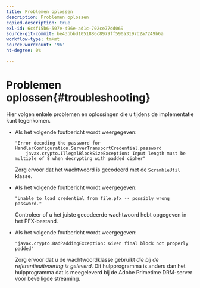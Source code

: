 ```yaml
---
title: Problemen oplossen
description: Problemen oplossen
copied-description: true
exl-id: 6c4f15b6-507e-496e-ad1c-702ce77dd069
source-git-commit: be43bbbd1051886c8979ff590a3197b2a7249b6a
workflow-type: tm+mt
source-wordcount: '96'
ht-degree: 0%

---
```


# Problemen oplossen{#troubleshooting}

Hier volgen enkele problemen en oplossingen die u tijdens de implementatie kunt tegenkomen.

* Als het volgende foutbericht wordt weergegeven:

   ```
   "Error decoding the password for HandlerConfiguration.ServerTransportCredential.password  
       javax.crypto.IllegalBlockSizeException: Input length must be multiple of 8 when decrypting with padded cipher"
   ```

   Zorg ervoor dat het wachtwoord is gecodeerd met de `ScrambleUtil` klasse.

* Als het volgende foutbericht wordt weergegeven:

   ```
   "Unable to load credential from file.pfx -- possibly wrong password."
   ```

   Controleer of u het juiste gecodeerde wachtwoord hebt opgegeven in het PFX-bestand.

* Als het volgende foutbericht wordt weergegeven:

   ```
   "javax.crypto.BadPaddingException: Given final block not properly padded"
   ```

   Zorg ervoor dat u de wachtwoordklasse gebruikt *die bij de referentieuitvoering is geleverd*. Dit hulpprogramma is anders dan het hulpprogramma dat is meegeleverd bij de Adobe Primetime DRM-server voor beveiligde streaming.
